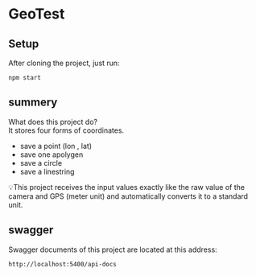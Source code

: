 # GeoTest

## Setup

After cloning the project, just run:

```
npm start
```



## summery

What does this project do?  
It stores four forms of coordinates.  
- save a point (lon , lat)
- save one apolygen
- save a circle
- save a linestring

💡This project receives the input values ​​exactly like the raw value of the camera and GPS (meter unit) and automatically converts it to a standard unit.  




## swagger
Swagger documents of this project are located at this address:  
```
http://localhost:5400/api-docs
```
